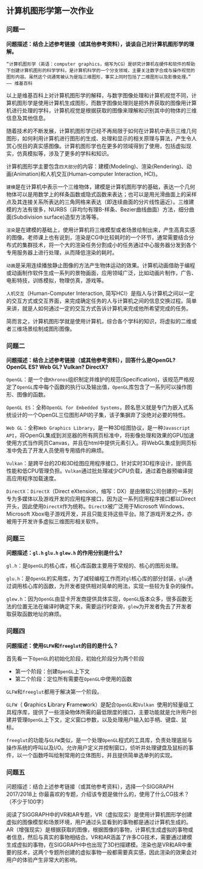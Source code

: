 ## 计算机图形学第一次作业

### 问题一

**问题描述：结合上述参考链接（或其他参考资料），谈谈自己对计算机图形学的理解。**

```
“计算机图形学（英语：computer graphics，缩写为CG）是研究计算机在硬件和软件的帮助下创建计算机图形的科学学科，是计算机科学的一个分支领域，主要关注数字合成与操作视觉的图形内容。虽然这个词通常被认为是指三维图形，事实上同时包括了二维图形以及影像处理。”	—— 维基百科
```

以上是维基百科上对计算机图形学的解释，与数字图像处理和计算机视觉不同，计算机图形学是使用计算机生成图形，而数字图像处理则是把外界获取的图像用计算机进行处理的学科，计算机视觉是根据获取的图像来理解和识别其中的物体的三维信息及其他信息。

随着技术的不断发展，计算机图形学已经不再局限于如何在计算机中表示三维几何图形，如何利用计算机进行图形的生成、处理和显示的相关原理与算法，产生令人赏心悦目的真实感图像。计算机图形学也在更多的领域得到了使用，包括虚拟现实，仿真模拟等，涉及了更多的学科和知识。

计算机图形学主要包含`四大部分`的内容：建模(Modeling)、渲染(Rendering)、动画(Animation)和人机交互(Human–computer Interaction, HCI)。

`建模`是在计算机中表示一个三维物体，建模是计算机图形学的基础，表达一个几何物体可以是用数学上的样条函数或隐式函数来表达；也可以是用光滑曲面上的采样点及其连接关系所表达的三角网格来表达（即连续曲面的分片线性逼近）。三维建模的方法有很多，NURBS（非均匀有理B-样条、Bezier曲线曲面）方法，细分曲面(Subdivision surface)造型方法等等。

`渲染`是在建模的基础上，使用计算机将三维模型或者场景绘制出来，产生高真实感的图像。老师课上也有说到，渲染是CG中比较耗时的一个环节，通常需要结合分布式的集群技术，将一个大的渲染任务分割成小的任务通过中心服务器分发到各个专用服务器上进行处理，从而降低渲染的耗时。

`动画`是采用连续播放静止图像的方法产生物体运动的效果。计算机动画借助于编程或动画制作软件生成一系列的景物画面，应用领域广泛，比如动画片制作，广告、电影特技，训练模拟，物理仿真，游戏等。

`人机交互`（Human-Computer Interaction, 简写HCI）是指人与计算机之间以一定的交互方式或交互界面，来完成确定任务的人与计算机之间的信息交换过程。简单来讲，就是人如何通过一定的交互方式告诉计算机来完成他所希望完成的任务。

简而言之，计算机图形学就是使用计算机，综合各个学科的知识，将虚拟的二维或者三维场景绘制成图形图像。

### 问题二

**问题描述：结合上述参考链接（或其他参考资料），回答什么是OpenGL? OpenGL ES? Web GL? Vulkan? DirectX?**

`OpenGL`：是一个由`Khronos`组织制定并维护的规范(Specification)，该规范严格规定了`OpenGL`库中每个函数的执行以及输出值，`OpenGL`库包含了一系列可以操作图形、图像的函数。

`OpenGL ES`：全称`OpenGL for Embedded Systems`，顾名思义就是专门为嵌入式系统设计的一个OpenGL三位图形API的子集，该子集摒弃了没绝对必要的特性。

`Web GL`：全称`Web Graphics Library`，是一种3D绘图协议，是一种`Javascript API`，将OpenGL集成到浏览器的所有网页标准中，将影像处理和效果的GPU加速使用方式当作网页Canvas，并且在html中提供元素引入。将WebGL集成到网页标准中免去了开发人员使用专用插件的麻烦。

`Vulkan`：是跨平台的2D和3D绘图应用程序接口，针对实时3D程序设计，提供高性能和低CPU管理负担。`Vulkan`通过批处理减少CPU负载，通过着色器预编译提高应用程序加载速度。

`DirectX`：`DirectX`（Direct eXtension，缩写：DX）是由微软公司创建的一系列专为多媒体以及游戏开发的应用程序接口，因为这一系列应用程序接口都以Direct开头，因此使用`DirectX`作为统称。`DirectX`被广泛用于Microsoft Windows、Microsoft Xbox电子游戏开发，并且只能支持这些平台。除了游戏开发之外，亦被用于开发许多虚拟三维图形相关软件。

### 问题三

**问题描述：`gl.h` `glu.h` `glew.h` 的作用分别是什么?**

`gl.h`：是`OpenGL`的核心库，核心库函数主要用于常规的、核心的图形处理。

`glu.h`：是`OpenGL`的实用库，为了减轻编程工作而对`gl`核心库的部分封装，`glu`通过调用核心库的函数，为开发者提供相对简单的用法，实现一些较为复杂的操作。

`glew.h`：因为`OpenGL`由显卡开发商提供具体实现，`OpenGL`版本众多，很多函数无法的位置无法在编译时确定下来，需要运行时查询，`glew`为开发者免去了开发者取获取函数地址的麻烦。

### 问题四

**问题描述：使用`GLFW`和`freeglut`的目的是什么？**

首先看一下`OpenGL`的初始化阶段，初始化阶段分为两个阶段

* 第一个阶段：创建`OpenGL`上下文
* 第二个阶段：定位所有需要在`OpenGL`中使用的函数

`GLFW`和`freeglut`都用于解决第一个阶段。

`GLFW`（ **G**raphics **L**ibrary **F**rame**w**ork）是配合`OpenGL`和`Vulkan `使用的轻量级工具程序库，提供了一些渲染物体所需的最低限度的接口，主要功能就是允许用户创建并管理`OpenGL`上下文，定义窗口参数，以及处理用户输入如手柄、键盘、鼠标。

`freeglut`的功能与`GLFW`类似，是一个处理`OpenGL`程式的工具库，负责处理底层与操作系统的呼叫以及I/O。允许用户定义并控制窗口，侦听并处理键盘及鼠标的事件，以一个函数呼叫绘制常用的立体图形，并且提供简单选单列的实现。

### 问题五

问题描述：结合上述参考链接（或其他参考资料），选择一个SIGGRAPH 2017/2018上 你最喜欢的专题，介绍该专题是做什么的，使用了什么CG技术？（不少于100字）

阅读了SIGGRAPH中的VR和AR专题，VR（虚拟现实）是使用计算机图形学创建虚拟的图像模型和场景环境，用户通过头显看到的事物都是通过计算机生成的。AR（增强现实）是根据获取的图像，根据图像的事物，计算机生成虚拟的事物或者信息，然后与真实的事物相结合。VR和AR涵盖了许多CG技术，需要通过建模生成虚拟的事物，在SIGGRAPH中也出现了3D扫描建模。渲染也是VR和AR中重要的技术，这两个专题所创建的虚拟事物一般都需要真实感，因此渲染的效果会对用户的体验产生非常大的影响。